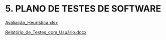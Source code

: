 # 5. PLANO DE TESTES DE SOFTWARE


[Avaliação_Heurística.xlsx](https://github.com/user-attachments/files/16501461/Avaliacao_Heuristica.xlsx)

[Relatório_de_Testes_com_Usuário.docx](https://github.com/user-attachments/files/16501456/Relatorio_de_Testes_com_Usuario.docx)


